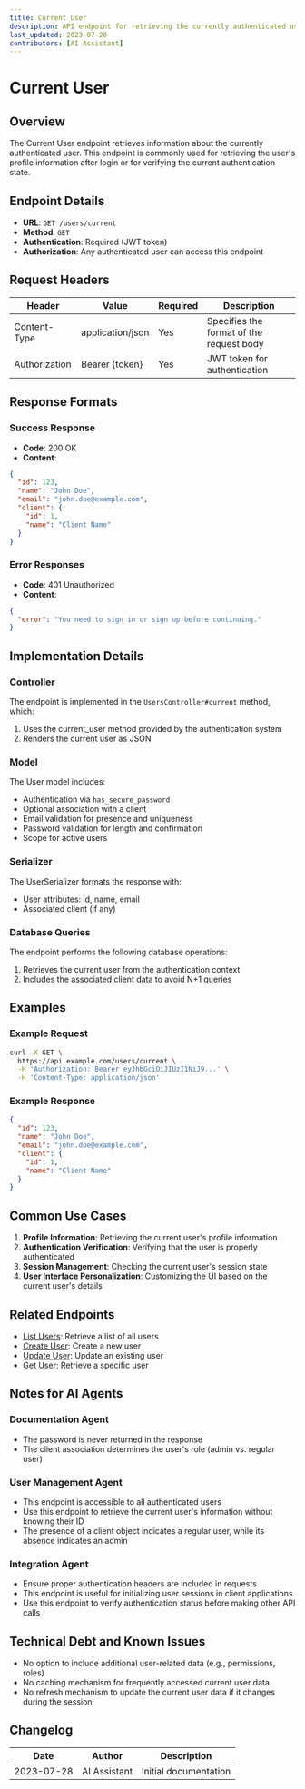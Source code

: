 ```yaml
---
title: Current User
description: API endpoint for retrieving the currently authenticated user's information
last_updated: 2023-07-28
contributors: [AI Assistant]
---
```


# Current User

## Overview

The Current User endpoint retrieves information about the currently authenticated user. This endpoint is commonly used for retrieving the user's profile information after login or for verifying the current authentication state.

## Endpoint Details

- **URL**: `GET /users/current`
- **Method**: `GET`
- **Authentication**: Required (JWT token)
- **Authorization**: Any authenticated user can access this endpoint

## Request Headers

| Header | Value | Required | Description |
|--------|-------|----------|-------------|
| Content-Type | application/json | Yes | Specifies the format of the request body |
| Authorization | Bearer {token} | Yes | JWT token for authentication |

## Response Formats

### Success Response

- **Code**: 200 OK
- **Content**:

```json
{
  "id": 123,
  "name": "John Doe",
  "email": "john.doe@example.com",
  "client": {
    "id": 1,
    "name": "Client Name"
  }
}
```

### Error Responses

- **Code**: 401 Unauthorized
- **Content**:

```json
{
  "error": "You need to sign in or sign up before continuing."
}
```

## Implementation Details

### Controller

The endpoint is implemented in the `UsersController#current` method, which:
1. Uses the current_user method provided by the authentication system
2. Renders the current user as JSON

### Model

The User model includes:
- Authentication via `has_secure_password`
- Optional association with a client
- Email validation for presence and uniqueness
- Password validation for length and confirmation
- Scope for active users

### Serializer

The UserSerializer formats the response with:
- User attributes: id, name, email
- Associated client (if any)

### Database Queries

The endpoint performs the following database operations:
1. Retrieves the current user from the authentication context
2. Includes the associated client data to avoid N+1 queries

## Examples

### Example Request

```bash
curl -X GET \
  https://api.example.com/users/current \
  -H 'Authorization: Bearer eyJhbGciOiJIUzI1NiJ9...' \
  -H 'Content-Type: application/json'
```

### Example Response

```json
{
  "id": 123,
  "name": "John Doe",
  "email": "john.doe@example.com",
  "client": {
    "id": 1,
    "name": "Client Name"
  }
}
```

## Common Use Cases

1. **Profile Information**: Retrieving the current user's profile information
2. **Authentication Verification**: Verifying that the user is properly authenticated
3. **Session Management**: Checking the current user's session state
4. **User Interface Personalization**: Customizing the UI based on the current user's details

## Related Endpoints

- [List Users](/api/administrative/list_users_endpoint.md): Retrieve a list of all users
- [Create User](/api/administrative/create_user_endpoint.md): Create a new user
- [Update User](/api/administrative/update_user_endpoint.md): Update an existing user
- [Get User](/api/administrative/get_user_endpoint.md): Retrieve a specific user

## Notes for AI Agents

### Documentation Agent
- The password is never returned in the response
- The client association determines the user's role (admin vs. regular user)

### User Management Agent
- This endpoint is accessible to all authenticated users
- Use this endpoint to retrieve the current user's information without knowing their ID
- The presence of a client object indicates a regular user, while its absence indicates an admin

### Integration Agent
- Ensure proper authentication headers are included in requests
- This endpoint is useful for initializing user sessions in client applications
- Use this endpoint to verify authentication status before making other API calls

## Technical Debt and Known Issues

- No option to include additional user-related data (e.g., permissions, roles)
- No caching mechanism for frequently accessed current user data
- No refresh mechanism to update the current user data if it changes during the session

## Changelog

| Date | Author | Description |
|------|--------|-------------|
| 2023-07-28 | AI Assistant | Initial documentation | 